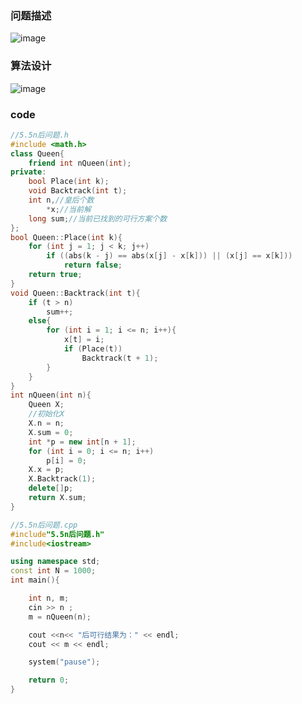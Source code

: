 ### 问题描述

![image](https://user-images.githubusercontent.com/113157460/198286133-30469e72-ab6e-42f6-9646-b6ff0619560f.png)


### 算法设计
![image](https://user-images.githubusercontent.com/113157460/198286172-d84e1e64-6cd7-41e4-911a-f5e2597b89c2.png)




### code
```c++
//5.5n后问题.h
#include <math.h>
class Queen{
	friend int nQueen(int);
private:
	bool Place(int k);
	void Backtrack(int t);
	int n,//皇后个数
		*x;//当前解
	long sum;//当前已找到的可行方案个数
};
bool Queen::Place(int k){
	for (int j = 1; j < k; j++)
		if ((abs(k - j) == abs(x[j] - x[k])) || (x[j] == x[k]))
			return false;
	return true;
}
void Queen::Backtrack(int t){
	if (t > n)
		sum++;
	else{
		for (int i = 1; i <= n; i++){
			x[t] = i;
			if (Place(t))
				Backtrack(t + 1);
		}
	}
}
int nQueen(int n){
	Queen X;
	//初始化X
	X.n = n;
	X.sum = 0;
	int *p = new int[n + 1];
	for (int i = 0; i <= n; i++)
		p[i] = 0;
	X.x = p;
	X.Backtrack(1);
	delete[]p;
	return X.sum;
}

//5.5n后问题.cpp
#include"5.5n后问题.h"
#include<iostream>

using namespace std;
const int N = 1000;
int main(){

	int n, m;
	cin >> n ;
	m = nQueen(n);

	cout <<n<< "后可行结果为：" << endl;
	cout << m << endl;

	system("pause");

	return 0;
}


```



